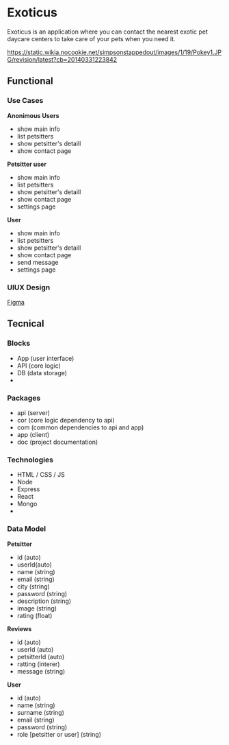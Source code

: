 # Exoticus

Exoticus is an application where you can contact the nearest exotic pet daycare centers to take care of your pets when you need it.

https://static.wikia.nocookie.net/simpsonstappedout/images/1/19/Pokey1.JPG/revision/latest?cb=20140331223842



## Functional

### Use Cases
**Anonimous Users**
 - show main info
 - list petsitters
 - show petsitter's detaill
 - show contact page
 
 **Petsitter user**
  - show main info
 - list petsitters
 - show petsitter's detaill
 - show contact page
 - settings page

**User**
 - show main info
 - list petsitters
 - show petsitter's detaill
 - show contact page
 - send message
 - settings page

### UIUX Design

[Figma](https://www.figma.com/design/A9qXoEbUGl258DXtERKh40/Untitled?node-id=0-1&t=7FmmZaRi3wCYhaF2-0)

## Tecnical

### Blocks
- App (user interface)
- API (core logic)
- DB (data storage)
- 
### Packages
- api (server)
- cor (core logic dependency to api)
- com (common dependencies to api and app)
- app (client)
- doc (project documentation)

### Technologies

- HTML / CSS / JS
- Node
- Express
- React
- Mongo
- 
### Data Model

**Petsitter**
 - id (auto)
 - userId(auto)
 - name (string)
 - email (string)
 - city (string)
 - password (string)
 -  description (string)
 - image (string)
 - rating (float)
 
 **Reviews**
  - id (auto)
  - userId (auto)
  - petsitterId (auto)
  - ratting (interer)
  - message (string)

**User**
 - id (auto)
 - name (string)
 - surname (string)
 - email (string)
 - password (string)
 - role [petsitter or user] (string)

